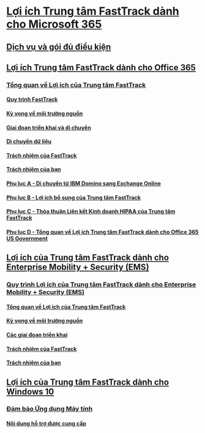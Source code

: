 # [Lợi ích Trung tâm FastTrack dành cho Microsoft 365](M365-fasttrack-benefit-overview.md)
## [Dịch vụ và gói đủ điều kiện](M365-eligible-services-and-plans.md)
## [Lợi ích Trung tâm FastTrack dành cho Office 365](O365-fasttrack-benefit-for-office-365.md)
### [Tổng quan về Lợi ích của Trung tâm FastTrack](O365-fasttrack-benefit-overview.md)
#### [Quy trình FastTrack](O365-fasttrack-process.md)
#### [Kỳ vọng về môi trường nguồn](O365-source-environment-expectations.md)
#### [Giai đoạn triển khai và di chuyển](O365-onboarding-and-migration.md)
#### [Di chuyển dữ liệu](O365-data-migration.md)
#### [Trách nhiệm của FastTrack](O365-fasttrack-responsibilities.md)
#### [Trách nhiệm của bạn](O365-your-responsibilities.md)
#### [Phụ lục A - Di chuyển từ IBM Domino sang Exchange Online](O365-from-ibm-domino-to-exchange-online.md)
#### [Phụ lục B - Lợi ích bổ sung của Trung tâm FastTrack](O365-fasttrack-additional-benefits.md)
#### [Phụ lục C - Thỏa thuận Liên kết Kinh doanh HIPAA của Trung tâm FastTrack](O365-hipaa-business-associate-agreement.md)
#### [Phụ lục D - Tổng quan về Lợi ích Trung tâm FastTrack dành cho Office 365 US Government](US-Gov-appendix-overview.md)
## [Lợi ích của Trung tâm FastTrack dành cho Enterprise Mobility + Security (EMS)](https://docs.microsoft.com/en-us/enterprise-mobility-security/Solutions/enterprise-mobility-fasttrack-program?toc=/fasttrack/fasttrack/toc.json)
### [Quy trình Lợi ích của Trung tâm FastTrack dành cho Enterprise Mobility + Security (EMS)](https://docs.microsoft.com/en-us/enterprise-mobility-security/Solutions/fasttrack-center-benefit-process-for-enterprise-mobility-suite-ems?toc=/fasttrack/fasttrack/toc.json)
#### [Tổng quan về Lợi ích của Trung tâm FastTrack](https://docs.microsoft.com/en-us/enterprise-mobility-security/Solutions/fasttrack-center-benefit-process-for-ems-overview?toc=/fasttrack/fasttrack/toc.json)
#### [Kỳ vọng về môi trường nguồn](https://docs.microsoft.com/en-us/enterprise-mobility-security/Solutions/fasttrack-center-benefit-process-for-ems-environment-expectations?toc=/fasttrack/fasttrack/toc.json)
#### [Các giai đoạn triển khai](https://docs.microsoft.com/en-us/enterprise-mobility-security/Solutions/fasttrack-center-benefit-process-for-ems-phases?toc=/fasttrack/fasttrack/toc.json)
#### [Trách nhiệm của FastTrack](https://docs.microsoft.com/en-us/enterprise-mobility-security/Solutions/fasttrack-center-benefit-process-for-ems-fasttrack-responsibilities?toc=/fasttrack/fasttrack/toc.json)
#### [Trách nhiệm của bạn](https://docs.microsoft.com/en-us/enterprise-mobility-security/Solutions/fasttrack-center-benefit-process-for-ems-your-responsibilities?toc=/fasttrack/fasttrack/toc.json)
## [Lợi ích của Trung tâm FastTrack dành cho Windows 10](Win-10-fasttrack-benefit-for-Windows-10.md)
### [Đảm bảo Ứng dụng Máy tính ](Win-10-desktop-app-assure.md)
#### [Nội dung hỗ trợ được cung cấp](Win-10-daa-assistance-offered.md)